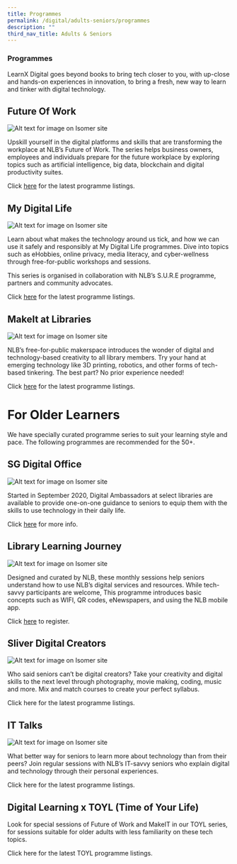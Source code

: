 ```yaml
---
title: Programmes
permalink: /digital/adults-seniors/programmes
description: ""
third_nav_title: Adults & Seniors
---
```

### **Programmes**
LearnX Digital goes beyond books to bring tech closer to you, with up-close and hands-on experiences in innovation, to bring a fresh, new way to learn and tinker with digital technology.

## **Future Of Work**
![Alt text for image on Isomer site](/images/digital/Digital-Prog-AS-Placeholder-01.png)

Upskill yourself in the digital platforms and skills that are transforming the workplace at NLB’s Future of Work.
The series helps business owners, employees and individuals prepare for the future workplace by exploring topics such as artificial intelligence, big data, blockchain and digital productivity suites. 

 
Click [here](https://go.gov.sg/nlbfow) for the latest programme listings.

## **My Digital Life**
![Alt text for image on Isomer site](/images/digital/Digital-Prog-AS-Placeholder-02.png)

Learn about what makes the technology around us tick, and how we can use it safely and responsibly at My Digital Life programmes. Dive into topics such as eHobbies, online privacy, media literacy, and cyber-wellness through free-for-public workshops and sessions. 

This series is organised in collaboration with NLB’s S.U.R.E programme, partners and community advocates. 

Click [here](https://go.gov.sg/nlbmdl) for the latest programme listings.

## **MakeIt at Libraries** 
![Alt text for image on Isomer site](/images/digital/Digital-Prog-AS-Placeholder-03.png)

NLB’s free-for-public makerspace introduces the wonder of digital and technology-based creativity to all library members. Try your hand at emerging technology like 3D printing, robotics, and other forms of tech-based tinkering. The best part? No prior experience needed! 

Click [here](https://go.gov.sg/nlb-makeit-events) for the latest programme listings.


# **For Older Learners**

We have specially curated programme series to suit your learning style and pace. The following programmes are recommended for the 50+.

## **SG Digital Office**
![Alt text for image on Isomer site](/images/digital/Digital-Prog-AS-Placeholder-04.png)

Started in September 2020, Digital Ambassadors at select libraries are available to provide one-on-one guidance to seniors to equip them with the skills to use technology in their daily life. 

Click [here](https://www.imda.gov.sg/en/seniorsgodigital/Learn/Guided-Learning/SG-Digital-Community-Hubs) for more info.

## **Library Learning Journey**
![Alt text for image on Isomer site](/images/digital/Digital-Prog-AS-Placeholder-05.png)

Designed and curated by NLB, these monthly sessions help seniors understand how to use NLB’s digital services and resources. While tech-savvy participants are welcome, This programme introduces basic concepts such as WIFI, QR codes, eNewspapers, and using the NLB mobile app. 

Click [here](https://www.imda.gov.sg/en/seniorsgodigital/Learn/Guided-Learning/Learning-Journeys) to register.

## **Sliver Digital Creators**
![Alt text for image on Isomer site](/images/digital/Digital-Prog-AS-Placeholder-06.png)

Who said seniors can’t be digital creators? Take your creativity and digital skills to the next level through photography, movie making, coding, music and more. Mix and match courses to create your perfect syllabus.

Click here for the latest programme listings.

## **IT Talks**
![Alt text for image on Isomer site](/images/digital/Digital-Prog-AS-Placeholder-07.png)

What better way for seniors to learn more about technology than from their peers? Join regular sessions with NLB’s IT-savvy seniors who explain digital and technology through their personal experiences.

Click here for the latest programme listings.

## **Digital Learning x TOYL (Time of Your Life)**

Look for special sessions of Future of Work and MakeIT in our TOYL series, for sessions suitable for older adults with less familiarity on these tech topics. 

Click here for the latest TOYL programme listings.




